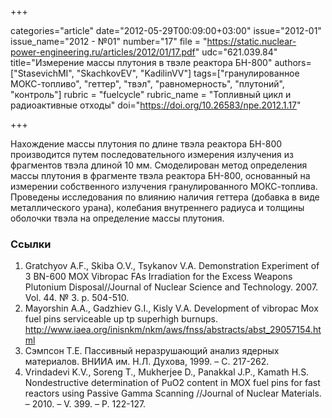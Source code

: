+++

categories="article"
date="2012-05-29T00:09:00+03:00"
issue="2012-01"
issue_name="2012 - №01"
number="17"
file = "https://static.nuclear-power-engineering.ru/articles/2012/01/17.pdf"
udc="621.039.84"
title="Измерение массы плутония в твэле реактора БН-800"
authors=["StasevichMI", "SkachkovEV", "KadilinVV"]
tags=["гранулированное МОКС-топливо", "геттер", "твэл", "равномерность", "плутоний", "контроль"]
rubric = "fuelcycle"
rubric_name = "Топливный цикл и радиоактивные отходы"
doi="https://doi.org/10.26583/npe.2012.1.17"

+++

Нахождение массы плутония по длине твэла реактора БН-800 производится путем последовательного измерения излучения из фрагментов твэла длиной 10 мм. Смоделирован метод определения массы плутония в фрагменте твэла реактора БН-800, основанный на измерении собственного излучения гранулированного МОКС-топлива. Проведены исследования по влиянию наличия геттера (добавка в виде металлического урана), колебания внутреннего радиуса и толщины оболочки твэла на определение массы плутония.

### Ссылки

1. Gratchyov A.F., Skiba O.V., Tsykanov V.A. Demonstration Experiment of 3 BN-600 MOX Vibropac FAs Irradiation for the Excess Weapons Plutonium Disposal//Journal of Nuclear Science and Technology. 2007. Vol. 44. № 3. p. 504-510.
2. Mayorshin A.A., Gadzhiev G.I., Kisly V.A. Development of vibropac Mox fuel pins serviceable up tp superhigh burnups. http://www.iaea.org/inisnkm/nkm/aws/fnss/abstracts/abst_29057154.html
3. Сэмпсон Т.Е. Пассивный неразрушающий анализ ядерных материалов. ВНИИА им. Н.Л. Духова, 1999. – C. 217-262.
4. Vrindadevi K.V., Soreng T., Mukherjee D., Panakkal J.P., Kamath H.S. Nondestructive determination of PuO2 content in MOX fuel pins for fast reactors using Passive Gamma Scanning //Journal of Nuclear Materials. – 2010. – V. 399. – P. 122-127.